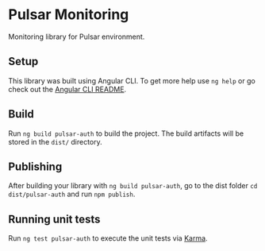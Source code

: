 # Pulsar Monitoring

Monitoring library for Pulsar environment.

## Setup

This library was built using Angular CLI. To get more help use `ng help` or go check out the [Angular CLI README](https://github.com/angular/angular-cli/blob/master/README.md).

## Build

Run `ng build pulsar-auth` to build the project. The build artifacts will be stored in the `dist/` directory.

## Publishing

After building your library with `ng build pulsar-auth`, go to the dist folder `cd dist/pulsar-auth` and run `npm publish`.

## Running unit tests

Run `ng test pulsar-auth` to execute the unit tests via [Karma](https://karma-runner.github.io).

